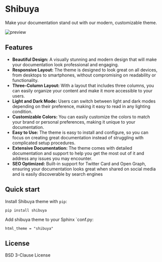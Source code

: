 # Shibuya

Make your documentation stand out with our modern, customizable theme.

![preview](https://user-images.githubusercontent.com/290496/221235764-51feeca2-9bed-4c2c-8b74-e46bd82d608b.png)


## Features

- **Beautiful Design:**
  A visually stunning and modern design that will make your documentation
  look professional and engaging.
- **Responsive Layout:**
  The theme is designed to look great on all devices, from desktops to
  smartphones, without compromising on readability or functionality.
- **Three-Column Layout:**
  With a layout that includes three columns, you can easily organize your
  content and make it more accessible to your users.
- **Light and Dark Mode:**
  Users can switch between light and dark modes depending on their
  preference, making it easy to read in any lighting condition.
- **Customizable Colors:**
  You can easily customize the colors to match your brand or personal
  preferences, making it unique to your documentation.
- **Easy to Use:**
  The theme is easy to install and configure, so you can focus on
  creating great documentation instead of struggling with complicated
  setup procedures.
- **Extensive Documentation:**
  The theme comes with detailed documentation and support to help you
  get the most out of it and address any issues you may encounter.
- **SEO Optimized:**
  Built-in support for Twitter Card and Open Graph, ensuring your
  documentation looks great when shared on social media and is easily
  discoverable by search engines

## Quick start

Install Shibuya theme with `pip`:

```
pip install shibuya
```

Add shibuya theme to your Sphinx `conf.py:

```
html_theme = "shibuya"
```

## License

BSD 3-Clause License
